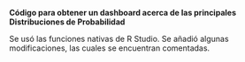 **Código para obtener un dashboard acerca de las principales Distribuciones de Probabilidad**

Se usó las funciones nativas de R Studio. Se añadió algunas modificaciones, las cuales se encuentran comentadas.
